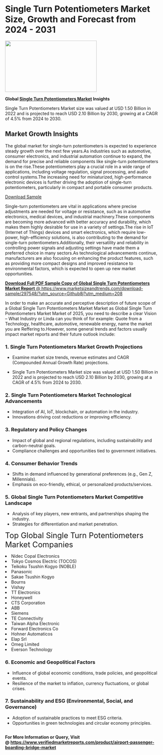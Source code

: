 <H1>Single Turn Potentiometers Market Size, Growth and Forecast from 2024 - 2031</H1><img class="aligncenter size-medium wp-image-584254" src="https://thirdeyenews.in/wp-content/uploads/2024/09/Global-Market-Research-300x168.jpeg" alt="" width="300" height="168" /><p><strong>Global&nbsp;<a href="https://www.marketsizeandtrends.com/download-sample/297548/?utm_source=Github8j?utm_medium=208">Single Turn Potentiometers Market</a> Insights</strong></p><p>Single Turn Potentiometers Market size was valued at USD 1.50 Billion in 2022 and is projected to reach USD 2.10 Billion by 2030, growing at a CAGR of 4.5% from 2024 to 2030.</p><p><h2>Market Growth Insights</h2> <p>The global market for single-turn potentiometers is expected to experience steady growth over the next few years.As industries such as automotive, consumer electronics, and industrial automation continue to expand, the demand for precise and reliable components like single-turn potentiometers is on the rise.These potentiometers play a crucial role in a wide range of applications, including voltage regulation, signal processing, and audio control systems.The increasing need for miniaturized, high-performance electronic devices is further driving the adoption of single-turn potentiometers, particularly in compact and portable consumer products.</p> <p><a href="#">Download Sample</a></p> <p>Single-turn potentiometers are vital in applications where precise adjustments are needed for voltage or resistance, such as in automotive electronics, medical devices, and industrial machinery.These components are becoming more advanced with better accuracy and durability, which makes them highly desirable for use in a variety of settings.The rise in IoT (Internet of Things) devices and smart electronics, which require low-power, high-efficiency solutions, is also contributing to the demand for single-turn potentiometers.Additionally, their versatility and reliability in controlling power signals and adjusting settings have made them a preferred choice in many sectors.As technological advancements continue, manufacturers are also focusing on enhancing the product features, such as providing more compact designs and improved resistance to environmental factors, which is expected to open up new market opportunities.</p> <p><a href="#"></p><p><span class=""><strong>Download Full PDF Sample Copy of Global Single Turn Potentiometers Market Report</strong> @ <a href="https://www.marketsizeandtrends.com/download-sample/297548/?utm_source=Github8j?utm_medium=208" target="_blank">https://www.marketsizeandtrends.com/download-sample/297548/?utm_source=Github8j?utm_medium=208</a></span></p><p>In order to make an accurate and perceptive description of future scope of a Global&nbsp;Single Turn Potentiometers Market Market as Global&nbsp;Single Turn Potentiometers Market Market of 2025, you need to describe a clear Vision &ndash; What Industry or Linda can you think of for example: Quote from a Technology, healthcare, automotive, renewable energy, name the market you are Reffering to.However, some general trends and factors usually impact market reports and their future outlook include:</p><h3>1.&nbsp;<strong>Single Turn Potentiometers Market Growth Projections</strong></h3><ul><li>Examine market size trends, revenue estimates and CAGR (Compounded Annual Growth Rate) projections.</li><li><p>Single Turn Potentiometers Market size was valued at USD 1.50 Billion in 2022 and is projected to reach USD 2.10 Billion by 2030, growing at a CAGR of 4.5% from 2024 to 2030.</p></li></ul><h3>2.&nbsp;<strong>Single Turn Potentiometers Market Technological Advancements</strong></h3><ul><li>Integration of AI, IoT, blockchain, or automation in the industry.</li><li>Innovations driving cost reductions or improving efficiency.</li></ul><h3>3.&nbsp;<strong>Regulatory and Policy Changes</strong></h3><ul><li>Impact of global and regional regulations, including sustainability and carbon-neutral goals.</li><li>Compliance challenges and opportunities tied to government initiatives.</li></ul><h3>4.&nbsp;<strong>Consumer Behavior Trends</strong></h3><ul><li>Shifts in demand influenced by generational preferences (e.g., Gen Z, Millennials).</li><li>Emphasis on eco-friendly, ethical, or personalized products/services.</li></ul><h3>5.&nbsp;<strong>Global Single Turn Potentiometers Market Competitive Landscape</strong></h3><ul><li>Analysis of key players, new entrants, and partnerships shaping the industry.</li><li>Strategies for differentiation and market penetration.</li></ul><p data-pm-slice="1 1 []"><span style="color: inherit; font-family: inherit; font-size: 25px;">Top Global Single Turn Potentiometers Market Companies</span></p><div class="" data-test-id=""><p><li>Nidec Copal Electronics</li><li> Tokyo Cosmos Electric (TOCOS)</li><li> Teikoku Tsushin Kogyo (NOBLE)</li><li> Panasonic</li><li> Sakae Tsushin Kogyo</li><li> Bourns</li><li> Vishay</li><li> TT Electronics</li><li> Honeywell</li><li> CTS Corporation</li><li> ABB</li><li> Siemens</li><li> TE Connectivity</li><li> Taiwan Alpha Electronic</li><li> Forward Electronics Co</li><li> Hohner Automaticos</li><li> Elap Srl</li><li> Omeg Limited</li><li> Everson Technology</li></p></div><h3>6.&nbsp;<strong>Economic and Geopolitical Factors</strong></h3><ul><li>Influence of global economic conditions, trade policies, and geopolitical events.</li><li>Resilience of the market to inflation, currency fluctuations, or global crises.</li></ul><h3>7.&nbsp;<strong>Sustainability and ESG (Environmental, Social, and Governance)</strong></h3><ul><li>Adoption of sustainable practices to meet ESG criteria.</li><li>Opportunities in green technologies and circular economy principles.</li></ul><h2><strong style="font-size: 14px;">For More Information or Query, Visit @&nbsp;</strong><a style="background-color: #ffffff; font-size: 14px;" href="https://www.marketsizeandtrends.com/report/single-turn-potentiometers-market/" target="_blank">https://www.verifiedmarketreports.com/product/airport-passenger-boarding-bridge-market</a></h2>